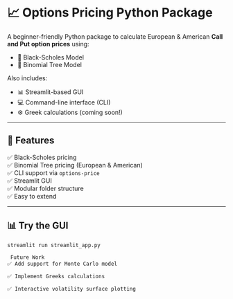 # 📈 Options Pricing Python Package

A beginner-friendly Python package to calculate European & American **Call and Put option prices** using:

- 🔹 Black-Scholes Model
- 🔸 Binomial Tree Model

Also includes:
- 📊 Streamlit-based GUI
- 💻 Command-line interface (CLI)
- ⚙️ Greek calculations (coming soon!)

---

## 🚀 Features

✅ Black-Scholes pricing  
✅ Binomial Tree pricing (European & American)  
✅ CLI support via `options-price`  
✅ Streamlit GUI  
✅ Modular folder structure  
✅ Easy to extend


---

## 📊 Try the GUI

```bash
streamlit run streamlit_app.py

 Future Work
✅ Add support for Monte Carlo model

✅ Implement Greeks calculations

✅ Interactive volatility surface plotting
